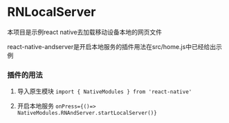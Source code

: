 # RNLocalServer

本项目是示例react native去加载移动设备本地的网页文件

react-native-andserver是开启本地服务的插件用法在src/home.js中已经给出示例

### 插件的用法

1. 导入原生模块
` import { NativeModules } from 'react-native' `

2. 开启本地服务
` onPress={()=> NativeModules.RNAndServer.startLocalServer()} `

